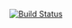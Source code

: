 [![Build Status](https://travis-ci.org/JonathanYu7/MyFirstPullRequest.svg?branch=master)](https://travis-ci.org/JonathanYu7/MyFirstPullRequest)
